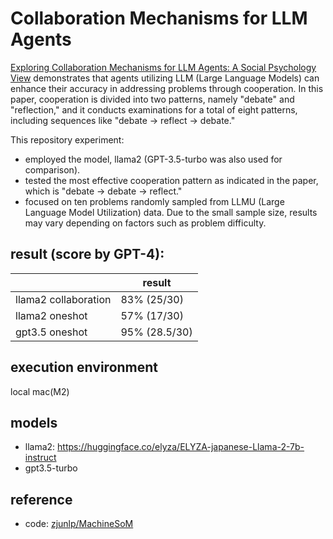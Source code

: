 # Collaboration Mechanisms for LLM Agents
[Exploring Collaboration Mechanisms for LLM Agents: A Social Psychology View](https://arxiv.org/abs/2310.02124) demonstrates that agents utilizing LLM (Large Language Models) can enhance their accuracy in addressing problems through cooperation. In this paper, cooperation is divided into two patterns, namely "debate" and "reflection," and it conducts examinations for a total of eight patterns, including sequences like "debate -> reflect -> debate."

This repository experiment:
- employed the model, llama2 (GPT-3.5-turbo was also used for comparison).
- tested the most effective cooperation pattern as indicated in the paper, which is "debate -> debate -> reflect."
- focused on ten problems randomly sampled from LLMU (Large Language Model Utilization) data. Due to the small sample size, results may vary depending on factors such as problem difficulty.

## result (score by GPT-4):
|      |  result  |
| ---- | ---- |
|  llama2 collaboration  | 83% (25/30)    |
|  llama2 oneshot  | 57% (17/30)    |
|  gpt3.5 oneshot  | 95% (28.5/30)    |


## execution environment
local mac(M2)

## models
- llama2: https://huggingface.co/elyza/ELYZA-japanese-Llama-2-7b-instruct
- gpt3.5-turbo

## reference
- code: [zjunlp/MachineSoM](https://github.com/zjunlp/MachineSoM)
